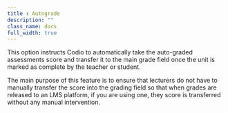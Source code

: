 ```yaml
---
title : Autograde
description: ""
class_name: docs
full_width: true
---
```


This option instructs Codio to automatically take the auto-graded assessments score and transfer it to the main grade field once the unit is marked as complete by the teacher or student.

The main purpose of this feature is to ensure that lecturers do not have to manually transfer the score into the grading field so that when grades are released to an LMS platform, if you are using one, they score is transferred without any manual intervention.